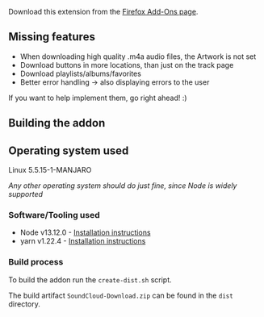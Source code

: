 Download this extension from the [Firefox Add-Ons page](https://addons.mozilla.org/en-US/firefox/addon/soundcloud-dl).

## Missing features

- When downloading high quality .m4a audio files, the Artwork is not set
- Download buttons in more locations, than just on the track page
- Download playlists/albums/favorites
- Better error handling -> also displaying errors to the user

If you want to help implement them, go right ahead! :)

## Building the addon

## Operating system used

Linux 5.5.15-1-MANJARO

_Any other operating system should do just fine, since Node is widely supported_

### Software/Tooling used

- Node v13.12.0 - [Installation instructions](https://nodejs.org/en/download/)
- yarn v1.22.4 - [Installation instructions](https://classic.yarnpkg.com/en/docs/install)

### Build process

To build the addon run the `create-dist.sh` script.

The build artifact `SoundCloud-Download.zip` can be found in the `dist` directory.
